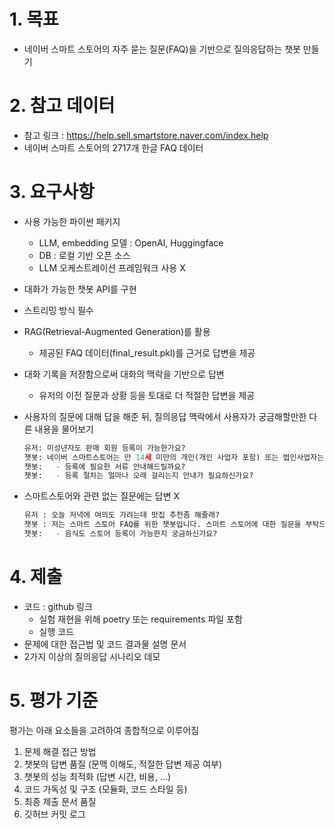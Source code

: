 # 1. 목표

- 네이버 스마트 스토어의 자주 묻는 질문(FAQ)을 기반으로 질의응답하는 챗봇 만들기

# 2. 참고 데이터

- 참고 링크 : https://help.sell.smartstore.naver.com/index.help
- 네이버 스마트 스토어의 2717개 한글 FAQ 데이터

# 3. 요구사항

- 사용 가능한 파이썬 패키지

  - LLM, embedding 모델 : OpenAI, Huggingface
  - DB : 로컬 기반 오픈 소스
  - LLM 오케스트레이션 프레임워크 사용 X

- 대화가 가능한 챗봇 API를 구현

- 스트리밍 방식 필수

- RAG(Retrieval-Augmented Generation)를 활용

  - 제공된 FAQ 데이터(final_result.pkl)를 근거로 답변을 제공

- 대화 기록을 저장함으로써 대화의 맥락을 기반으로 답변

  - 유저의 이전 질문과 상황 등을 토대로 더 적절한 답변을 제공

- 사용자의 질문에 대해 답을 해준 뒤, 질의응답 맥락에서 사용자가 궁금해할만한 다른 내용을 물어보기

  ```python
  유저: 미성년자도 판매 회원 등록이 가능한가요?
  챗봇: 네이버 스마트스토어는 만 14세 미만의 개인(개인 사업자 포함) 또는 법인사업자는 입점이 불가함을 양해 부탁 드립니다.
  챗봇:   - 등록에 필요한 서류 안내해드릴까요?
  챗봇:   - 등록 절차는 얼마나 오래 걸리는지 안내가 필요하신가요?
  ```

- 스마트스토어와 관련 없는 질문에는 답변 X

  ```python
  유저 : 오늘 저녁에 여의도 가려는데 맛집 추천좀 해줄래?
  챗봇 : 저는 스마트 스토어 FAQ를 위한 챗봇입니다. 스마트 스토어에 대한 질문을 부탁드립니다.
  챗봇:   - 음식도 스토어 등록이 가능한지 궁금하신가요?
  ```

# 4. 제출

- 코드 : github 링크
  - 실험 재현을 위해 poetry 또는 requirements 파일 포함
  - 실행 코드
- 문제에 대한 접근법 및 코드 결과물 설명 문서
- 2가지 이상의 질의응답 시나리오 데모

# 5. 평가 기준

평가는 아래 요소들을 고려하여 종합적으로 이루어짐

1. 문제 해결 접근 방법
2. 챗봇의 답변 품질 (문맥 이해도, 적절한 답변 제공 여부)
3. 챗봇의 성능 최적화 (답변 시간, 비용, …)
4. 코드 가독성 및 구조 (모듈화, 코드 스타일 등)
5. 최종 제출 문서 품질
6. 깃허브 커밋 로그
